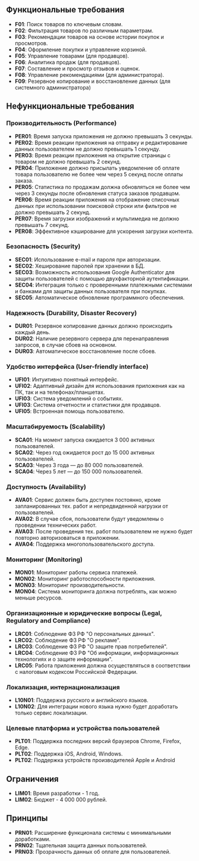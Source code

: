 ## Функциональные требования

- **F01**: Поиск товаров по ключевым словам.
- **F02**: Фильтрация товаров по различным параметрам.
- **F03**: Рекомендации товаров на основе истории покупок и просмотров.
- **F04**: Оформление покупки и управление корзиной.
- **F05**: Управление товарами (для продавцов).
- **F06**: Аналитика продаж (для продавцов).
- **F07**: Составление и просмотр отзывов и оценок.
- **F08**: Управление рекомендациями (для администратора).
- **F09**: Резервное копирование и восстановление данных (для системного администратора)

## Нефункциональные требования

### Производительность (Performance)
- **PER01**: Время запуска приложения не должно превышать 3 секунды.
- **PER02**: Время реакции приложения на отправку и редактирование данных пользователем не должно превышать 1 секунду.
- **PER03**: Время реакции приложения на открытие страницы с товаром не должно превышать 2 секунд.
- **PER04**: Приложение должно присылать уведомление об оплате товара пользователю не более чем через 5 секунд после оплаты заказа.
- **PER05**: Статистика по продажам должна обновляться не более чем через 3 секунды после обновления статуса заказов продавцом.
- **PER06**: Время реакции приложения на отображение списочных данных при использовании поисковой строки или фильтров не должно превышать 2 секунд.
- **PER07**: Время загрузки изображений и мультимедиа не должно превышать 7 секунд.
- **PER08**: Эффективное кэширование для ускорения загрузки контента.

### Безопасность (Security)
- **SEC01**: Использование e-mail и пароля при авторизации.
- **SEC02**: Хеширование паролей при хранении  в БД.
- **SEC03**: Возможность использования Google Authenticator для защиты пользователей с помощью двухфакторной аутентификации.
- **SEC04**: Интеграция только с проверенными платежными системами и банками для защиты данных пользователя при покупках.
- **SEC05**: Автоматическое обновление программного обеспечения.

### Надежность (Durability, Disaster Recovery)
- **DUR01**: Резервное копирование данных должно происходить каждый день.
- **DUR02**: Наличие резервного сервера для перенаправления запросов, в случае сбоев на основном.
- **DUR03**: Автоматическое восстановление после сбоев.

### Удобство интерфейса (User-friendly interface)
- **UFI01**: Интуитивно понятный интерфейс.
- **UFI02**: Адаптивный дизайн для использования приложения как на ПК, так и на телефонах/планшетах.
- **UFI03**: Система уведомлений о событиях.
- **UFI03**: Система отчетности и статистики для продавцов.
- **UFI05**: Встроенная помощь пользователю.

### Масштабируемость (Scalability)
- **SCA01**: На момент запуска ожидается 3 000 активных пользователей.
- **SCA02**: Через год ожидается рост до 15 000 активных пользователей.
- **SCA03**: Через 3 года — до 80 000 пользователей.
- **SCA04**: Через 5 лет — до 150 000 пользователей.

### Доступность (Availability)
- **AVA01**: Сервис должен быть доступен постоянно, кроме запланированных тех. работ и непредвиденной нагрузки от пользователей.
- **AVA02**: В случае сбоя, пользователи будут уведомлены о проведении технических работ.
- **AVA03**: После проведения тех. работ пользователем не нужно будет повторно авторизоваться в приложении.
- **AVA04**: Поддержка многопользовательского доступа.

### Мониторинг (Monitoring)
- **MON01**: Мониторинг работы сервиса платежей.
- **MON02**: Мониторинг работоспособности приложения.
- **MON03**: Мониторинг производительности.
- **MON04**: Система мониторинга должна потреблять, как можно меньше ресурсов.

### Организационные и юридические вопросы (Legal, Regulatory and Compliance)
- **LRC01**: Соблюдение ФЗ РФ "О персональных данных".
- **LRC02**: Соблюдение ФЗ РФ "О рекламе".
- **LRC03**: Соблюдение ФЗ РФ "О защите прав потребителей".
- **LRC04**: Соблюдение ФЗ РФ "Об информации, информационных технологиях и о защите информации".
- **LRC05**: Работа приложения должна осуществляться в соответствии с налоговым кодексом Российской Федерации.

### Локализация, интернационализация
- **L10N01**: Поддержка русского и английского языков.
- **L10N02**: Для интеграции нового языка нужно будет доработать только сервис локализации.

### Целевые платформа и устройства пользователей
- **PLT01**: Поддержка последних версий браузеров Chrome, Firefox, Edge.
- **PLT02**: Поддержка iOS, Android, Windows.
- **PLT02**: Поддержка устройств производителей Apple и Android

## **Ограничения**
- **LIM01**: Время разработки - 1 год.
- **LIM02**: Бюджет - 4 000 000 рублей.

## **Принципы**
- **PRN01**: Расширение функционала системы с минимальными доработками.
- **PRN02**: Тщательная защита данных пользователей.
- **PRN03**: Прозрачность данных об оплате для пользователей.
